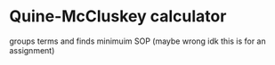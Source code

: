 # Quine-McCluskey calculator
groups terms and finds minimuim SOP
(maybe wrong idk this is for an assignment)
